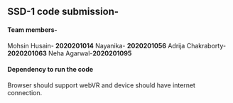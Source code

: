 ## SSD-1 code submission-

#### Team members-
Mohsin Husain- **2020201014**
Nayanika- **2020201056**
Adrija Chakraborty-**2020201063**
Neha Agarwal-**2020201095**

#### Dependency to run the code
Browser should support webVR and device should have internet connection.
